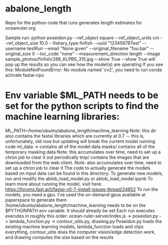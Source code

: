 # abalone_length
Repo for the python code that runs generates length estimates for oceanruler.org

Sample run:
python poseidon.py --ref_object square --ref_object_units cm --ref_object_size 10.0 --fishery_type finfish --uuid  "12345678Test" --username testRun --email "None given" --original_filename "fuu.bar" --original_size 0 --loc_code "none" --measurement_direction length --image sample_photos/finfish/288_KLPBS_315.jpg --show True
--show True will pop up the results so you can see how the model(s) are operating
If you see this: ModuleNotFoundError: No module named 'cv2', you need to run conda activate fastai-cpu

# Env variable $ML_PATH needs to be set for the python scripts to find the machine learning libraries:
ML_PATH=/home/ubuntu/abalone_length/machine_learning
Note: this dir also contains the fastai libraries which are currently at 0.7 -- this is, unfortunately, old now but updating will break the current model running code
ml_data -> contains all of the model data
masks/ contains all of the temporary masking data
Note: this accumulates over time, need to set up a chron job to clear it out periodically
tmp/ contains the images that are downloaded from the web client.
Note: also accumulates over time, need to set up a chron job to clear it
The code to actually generate the models based on input data can be found in this directory. To generate new models, run and modify the ablob_load_model.py or ablob_load_model.ipynb
To learn more about running the model, visit here: https://forums.fast.ai/t/fastai-v0-7-install-issues-thread/24652
To run the models, you need a gpu. I’ve used the on-demand gpus available at paperspace to generate them
/home/ubuntu/abalone_length/machine_learning needs to be on the $PYTHONPATH env variable. It should already be set
Each run executes executes in roughly this order:
ocean-ruler-server/index.js -> poseidon.py -> lambda_function.py -> contour_utils.py, drawing.py
Poseidon.py loads the existing machine learning models, lambda_function loads and clips everything, contour_utils does the computer vision/edge detection work, and drawing computes the size based on the results
